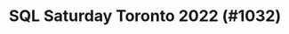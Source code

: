 ---
layout: event
title: "SQL Saturday Toronto 2022 (#1032)"
subtitle: ""
tags: ["Toronto", "Ontario", "Canada", "physical", "2022", "North America"]
thumb: /assets/img/logos/Just_icon_Color_small.png
comments: false
data: SQLSat1032
---